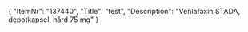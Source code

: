 {
  "ItemNr": "137440",
  "Title": "test",
  "Description": "Venlafaxin STADA, depotkapsel, hård 75 mg"
}